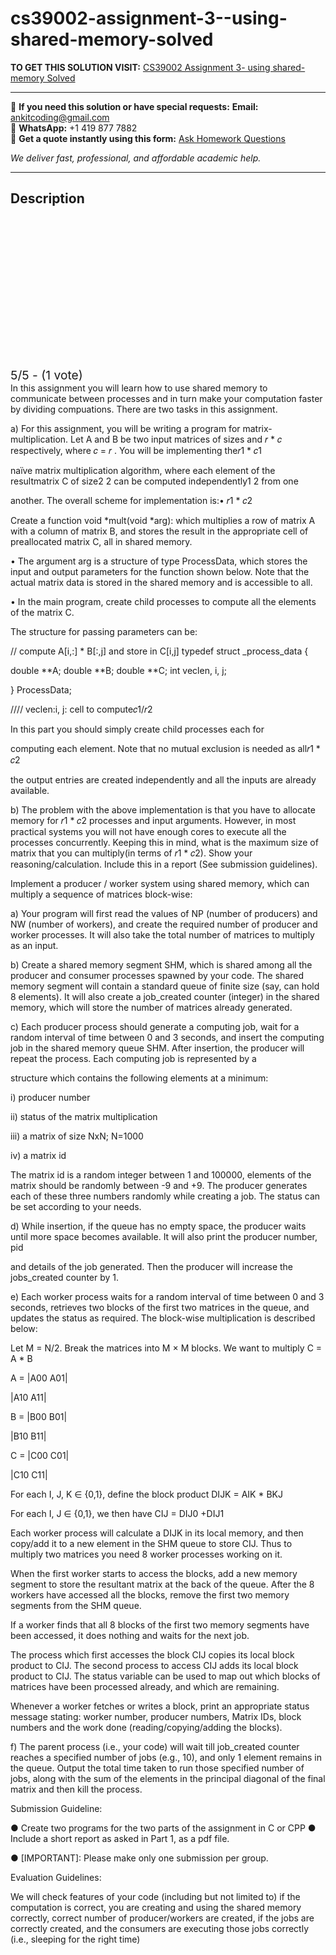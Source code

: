# cs39002-assignment-3--using-shared-memory-solved
**TO GET THIS SOLUTION VISIT:** [CS39002 Assignment 3- using shared-memory Solved](https://www.ankitcodinghub.com/product/cs39002-assignment-3-hands-on-experience-for-using-shared-memory-solved/)


---

📩 **If you need this solution or have special requests:** **Email:** ankitcoding@gmail.com  
📱 **WhatsApp:** +1 419 877 7882  
📄 **Get a quote instantly using this form:** [Ask Homework Questions](https://www.ankitcodinghub.com/services/ask-homework-questions/)

*We deliver fast, professional, and affordable academic help.*

---

<h2>Description</h2>



<div class="kk-star-ratings kksr-auto kksr-align-center kksr-valign-top" data-payload="{&quot;align&quot;:&quot;center&quot;,&quot;id&quot;:&quot;113920&quot;,&quot;slug&quot;:&quot;default&quot;,&quot;valign&quot;:&quot;top&quot;,&quot;ignore&quot;:&quot;&quot;,&quot;reference&quot;:&quot;auto&quot;,&quot;class&quot;:&quot;&quot;,&quot;count&quot;:&quot;1&quot;,&quot;legendonly&quot;:&quot;&quot;,&quot;readonly&quot;:&quot;&quot;,&quot;score&quot;:&quot;5&quot;,&quot;starsonly&quot;:&quot;&quot;,&quot;best&quot;:&quot;5&quot;,&quot;gap&quot;:&quot;4&quot;,&quot;greet&quot;:&quot;Rate this product&quot;,&quot;legend&quot;:&quot;5\/5 - (1 vote)&quot;,&quot;size&quot;:&quot;24&quot;,&quot;title&quot;:&quot;CS39002 Assignment 3- using shared-memory Solved&quot;,&quot;width&quot;:&quot;138&quot;,&quot;_legend&quot;:&quot;{score}\/{best} - ({count} {votes})&quot;,&quot;font_factor&quot;:&quot;1.25&quot;}">

<div class="kksr-stars">

<div class="kksr-stars-inactive">
            <div class="kksr-star" data-star="1" style="padding-right: 4px">


<div class="kksr-icon" style="width: 24px; height: 24px;"></div>
        </div>
            <div class="kksr-star" data-star="2" style="padding-right: 4px">


<div class="kksr-icon" style="width: 24px; height: 24px;"></div>
        </div>
            <div class="kksr-star" data-star="3" style="padding-right: 4px">


<div class="kksr-icon" style="width: 24px; height: 24px;"></div>
        </div>
            <div class="kksr-star" data-star="4" style="padding-right: 4px">


<div class="kksr-icon" style="width: 24px; height: 24px;"></div>
        </div>
            <div class="kksr-star" data-star="5" style="padding-right: 4px">


<div class="kksr-icon" style="width: 24px; height: 24px;"></div>
        </div>
    </div>

<div class="kksr-stars-active" style="width: 138px;">
            <div class="kksr-star" style="padding-right: 4px">


<div class="kksr-icon" style="width: 24px; height: 24px;"></div>
        </div>
            <div class="kksr-star" style="padding-right: 4px">


<div class="kksr-icon" style="width: 24px; height: 24px;"></div>
        </div>
            <div class="kksr-star" style="padding-right: 4px">


<div class="kksr-icon" style="width: 24px; height: 24px;"></div>
        </div>
            <div class="kksr-star" style="padding-right: 4px">


<div class="kksr-icon" style="width: 24px; height: 24px;"></div>
        </div>
            <div class="kksr-star" style="padding-right: 4px">


<div class="kksr-icon" style="width: 24px; height: 24px;"></div>
        </div>
    </div>
</div>


<div class="kksr-legend" style="font-size: 19.2px;">
            5/5 - (1 vote)    </div>
    </div>
In this assignment you will learn how to use shared memory to communicate between processes and in turn make your computation faster by dividing compuations. There are two tasks in this assignment.

a) For this assignment, you will be writing a program for matrix-multiplication. Let A and B be two input matrices of sizes and 𝑟 * 𝑐 respectively, where 𝑐 = 𝑟 . You will be implementing the𝑟1 * 𝑐1

naïve matrix multiplication algorithm, where each element of the resultmatrix C of size2 2 can be computed independently1 2 from one

another. The overall scheme for implementation is:• 𝑟1 * 𝑐2

Create a function void *mult(void *arg): which multiplies a row of matrix A with a column of matrix B, and stores the result in the appropriate cell of preallocated matrix C, all in shared memory.

• The argument arg is a structure of type ProcessData, which stores the input and output parameters for the function shown below. Note that the actual matrix data is stored in the shared memory and is accessible to all.

• In the main program, create child processes to compute all the elements of the matrix C.

The structure for passing parameters can be:

// compute A[i,:] * B[:,j] and store in C[i,j] typedef struct _process_data {

double **A; double **B; double **C; int veclen, i, j;

} ProcessData;

//// veclen:i, j: cell to compute𝑐1/𝑟2

In this part you should simply create child processes each for

computing each element. Note that no mutual exclusion is needed as all𝑟1 * 𝑐2

the output entries are created independently and all the inputs are already available.

b) The problem with the above implementation is that you have to allocate memory for 𝑟1 * 𝑐2 processes and input arguments. However, in most practical systems you will not have enough cores to execute all the processes concurrently. Keeping this in mind, what is the maximum size of matrix that you can multiply(in terms of 𝑟1 * 𝑐2). Show your reasoning/calculation. Include this in a report (See submission guidelines).

Implement a producer / worker system using shared memory, which can multiply a sequence of matrices block-wise:

a) Your program will first read the values of NP (number of producers) and NW (number of workers), and create the required number of producer and worker processes. It will also take the total number of matrices to multiply as an input.

b) Create a shared memory segment SHM, which is shared among all the producer and consumer processes spawned by your code. The shared memory segment will contain a standard queue of finite size (say, can hold 8 elements). It will also create a job_created counter (integer) in the shared memory, which will store the number of matrices already generated.

c) Each producer process should generate a computing job, wait for a random interval of time between 0 and 3 seconds, and insert the computing job in the shared memory queue SHM. After insertion, the producer will repeat the process. Each computing job is represented by a

structure which contains the following elements at a minimum:

i) producer number

ii) status of the matrix multiplication

iii) a matrix of size NxN; N=1000

iv) a matrix id

The matrix id is a random integer between 1 and 100000, elements of the matrix should be randomly between -9 and +9. The producer generates each of these three numbers randomly while creating a job. The status can be set according to your needs.

d) While insertion, if the queue has no empty space, the producer waits until more space becomes available. It will also print the producer number, pid

and details of the job generated. Then the producer will increase the jobs_created counter by 1.

e) Each worker process waits for a random interval of time between 0 and 3 seconds, retrieves two blocks of the first two matrices in the queue, and updates the status as required. The block-wise multiplication is described below:

Let M = N/2. Break the matrices into M × M blocks. We want to multiply C = A * B

A = |A00 A01|

|A10 A11|

B = |B00 B01|

|B10 B11|

C = |C00 C01|

|C10 C11|

For each I, J, K ∈ {0,1}, define the block product DIJK = AIK * BKJ

For each I, J ∈ {0,1}, we then have CIJ = DIJ0 +DIJ1

Each worker process will calculate a DIJK in its local memory, and then copy/add it to a new element in the SHM queue to store CIJ. Thus to multiply two matrices you need 8 worker processes working on it.

When the first worker starts to access the blocks, add a new memory segment to store the resultant matrix at the back of the queue. After the 8 workers have accessed all the blocks, remove the first two memory segments from the SHM queue.

If a worker finds that all 8 blocks of the first two memory segments have been accessed, it does nothing and waits for the next job.

The process which first accesses the block CIJ copies its local block product to CIJ. The second process to access CIJ adds its local block product to CIJ. The status variable can be used to map out which blocks of matrices have been processed already, and which are remaining.

Whenever a worker fetches or writes a block, print an appropriate status message stating: worker number, producer numbers, Matrix IDs, block numbers and the work done (reading/copying/adding the blocks).

f) The parent process (i.e., your code) will wait till job_created counter reaches a specified number of jobs (e.g., 10), and only 1 element remains in the queue. Output the total time taken to run those specified number of jobs, along with the sum of the elements in the principal diagonal of the final matrix and then kill the process.

Submission Guideline:

● Create two programs for the two parts of the assignment in C or CPP ● Include a short report as asked in Part 1, as a pdf file.

● [IMPORTANT]: Please make only one submission per group.

Evaluation Guidelines:

We will check features of your code (including but not limited to) if the computation is correct, you are creating and using the shared memory correctly, correct number of producer/workers are created, if the jobs are correctly created, and the consumers are executing those jobs correctly (i.e., sleeping for the right time)
